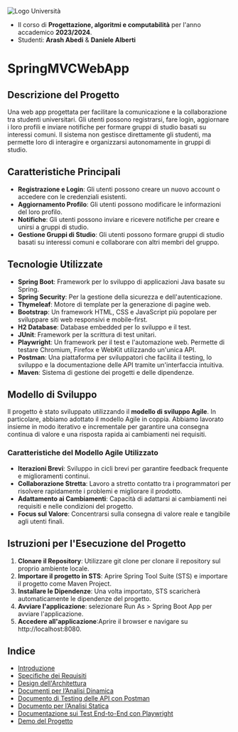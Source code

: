 ![Logo Università](https://www.unibg.it/themes/custom/unibg/logo.svg)  <!-- Sostituisci con il percorso effettivo al logo dell'università -->

- Il corso di **Progettazione, algoritmi e computabilità** per l'anno accademico **2023/2024**.
- Studenti: **Arash Abedi** & **Daniele Alberti**

# SpringMVCWebApp

## Descrizione del Progetto

Una web app progettata per facilitare la comunicazione e la collaborazione tra studenti universitari. Gli utenti possono registrarsi, fare login, aggiornare i loro profili e inviare notifiche per formare gruppi di studio basati su interessi comuni. Il sistema non gestisce direttamente gli studenti, ma permette loro di interagire e organizzarsi autonomamente in gruppi di studio.

## Caratteristiche Principali

- **Registrazione e Login**: Gli utenti possono creare un nuovo account o accedere con le credenziali esistenti.
- **Aggiornamento Profilo**: Gli utenti possono modificare le informazioni del loro profilo.
- **Notifiche**: Gli utenti possono inviare e ricevere notifiche per creare e unirsi a gruppi di studio.
- **Gestione Gruppi di Studio**: Gli utenti possono formare gruppi di studio basati su interessi comuni e collaborare con altri membri del gruppo.

## Tecnologie Utilizzate

- **Spring Boot**: Framework per lo sviluppo di applicazioni Java basate su Spring.
- **Spring Security**: Per la gestione della sicurezza e dell'autenticazione.
- **Thymeleaf**: Motore di template per la generazione di pagine web.
- **Bootstrap**: Un framework HTML, CSS e JavaScript più popolare per sviluppare siti web responsivi e mobile-first. 
- **H2 Database**: Database embedded per lo sviluppo e il test.
- **JUnit**: Framework per la scrittura di test unitari.
- **Playwright**: Un framework per il test e l'automazione web. Permette di testare Chromium, Firefox e WebKit utilizzando un'unica API.
- **Postman**: Una piattaforma per sviluppatori che facilita il testing, lo sviluppo e la documentazione delle API tramite un'interfaccia intuitiva.
- **Maven**: Sistema di gestione dei progetti e delle dipendenze.

## Modello di Sviluppo

Il progetto è stato sviluppato utilizzando il **modello di sviluppo Agile**. In particolare, abbiamo adottato il modello Agile in coppia. Abbiamo lavorato insieme in modo iterativo e incrementale per garantire una consegna continua di valore e una risposta rapida ai cambiamenti nei requisiti.

### Caratteristiche del Modello Agile Utilizzato

- **Iterazioni Brevi**: Sviluppo in cicli brevi per garantire feedback frequente e miglioramenti continui.
- **Collaborazione Stretta**: Lavoro a stretto contatto tra i programmatori per risolvere rapidamente i problemi e migliorare il prodotto.
- **Adattamento ai Cambiamenti**: Capacità di adattarsi ai cambiamenti nei requisiti e nelle condizioni del progetto.
- **Focus sul Valore**: Concentrarsi sulla consegna di valore reale e tangibile agli utenti finali.

## Istruzioni per l'Esecuzione del Progetto

1. **Clonare il Repository**: Utilizzare git clone per clonare il repository sul proprio ambiente locale.
2. **Importare il progetto in STS**: Aprire Spring Tool Suite (STS) e importare il progetto come Maven Project.
3. **Installare le Dipendenze**: Una volta importato, STS scaricherà automaticamente le dipendenze del progetto.
4. **Avviare l'applicazione**: selezionare Run As > Spring Boot App per avviare l'applicazione.
5. **Accedere all'applicazione**:Aprire il browser e navigare su http://localhost:8080.

## Indice

- [Introduzione](https://github.com/arashabe/ums/blob/main/Introduzione.md)
- [Specifiche dei Requisiti](https://github.com/arashabe/ums/blob/main/Documento%20di%20Specifica%20dei%20Requisiti%20Software.md)
- [Design dell'Architettura](https://github.com/arashabe/ums/blob/main/Documento%20di%20Design%20dell%E2%80%99Architettura%20Software.md)
- [Documenti per l’Analisi Dinamica](https://github.com/arashabe/ums/blob/main/Documenti%20per%20l%E2%80%99Analisi%20Dinamica%20Junit.md)
- [Documento di Testing delle API con Postman](https://github.com/arashabe/ums/blob/main/Documento%20di%20Testing%20delle%20API%20con%20Postman.md)
- [Documento per l’Analisi Statica](https://github.com/arashabe/ums/blob/main/Documenti%20per%20l%E2%80%99Analisi%20Statica.md)
- [Documentazione sui Test End-to-End con Playwright](https://github.com/arashabe/ums/blob/main/Documentazione%20sui%20Test%20End-to-End%20con%20Playwright.md)
- [Demo del Progetto](https://github.com/arashabe/ums/blob/main/images/demo.md)




   
